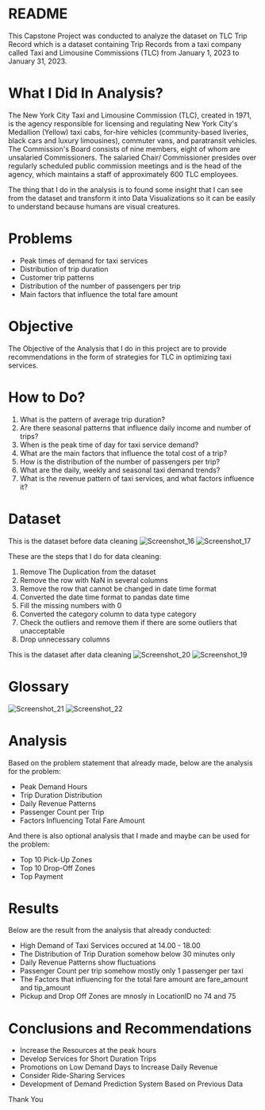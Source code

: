 # README
This Capstone Project was conducted to analyze the dataset on TLC Trip Record which is a dataset containing 
Trip Records from a taxi company called Taxi and Limousine Commissions (TLC) from January 1, 2023 to January 31, 2023.

# What I Did In Analysis?
The New York City Taxi and Limousine Commission (TLC), created in 1971, is the agency responsible for licensing and regulating New York City's Medallion (Yellow) taxi cabs, for-hire vehicles (community-based liveries, black cars and luxury limousines), commuter vans, and paratransit vehicles.
The Commission's Board consists of nine members, eight of whom are unsalaried Commissioners. The salaried Chair/ Commissioner presides over regularly scheduled public commission meetings and is the head of the agency, which maintains a staff of approximately 600 TLC employees.

The thing that I do in the analysis is to found some insight that I can see from the dataset and transform it into Data Visualizations so it can be easily to understand because humans are visual creatures.

# Problems
- Peak times of demand for taxi services
- Distribution of trip duration
- Customer trip patterns
- Distribution of the number of passengers per trip
- Main factors that influence the total fare amount

# Objective 
The Objective of the Analysis that I do in this project are to provide recommendations in the form of strategies for TLC in optimizing taxi services. 

# How to Do?
1.	What is the pattern of average trip duration?
2.	Are there seasonal patterns that influence daily income and number of trips?
3.  When is the peak time of day for taxi service demand?
4.  What are the main factors that influence the total cost of a trip?
5.  How is the distribution of the number of passengers per trip?
6. What are the daily, weekly and seasonal taxi demand trends?
7. What is the revenue pattern of taxi services, and what factors influence it?

# Dataset
This is the dataset before data cleaning
![Screenshot_16](https://github.com/user-attachments/assets/8a838f13-09c9-43f0-8264-d2262e16681a)
![Screenshot_17](https://github.com/user-attachments/assets/bb1c8ace-7547-4e87-a288-013c23003542)

These are the steps that I do for data cleaning:
1. Remove The Duplication from the dataset
2. Remove the row with NaN in several columns
3. Remove the row that cannot be changed in date time format
4. Converted the date time format to pandas date time
5. Fill the missing numbers with 0
6. Converted the category column to data type category
7. Check the outliers and remove them if there are some outliers that unacceptable
8. Drop unnecessary columns
   
This is the dataset after data cleaning
![Screenshot_20](https://github.com/user-attachments/assets/d4a5ad4d-8190-45d0-a210-32094609e7a6)
![Screenshot_19](https://github.com/user-attachments/assets/7ffcfc2b-38eb-4110-a9db-bf7add156cfa)

# Glossary
![Screenshot_21](https://github.com/user-attachments/assets/c7622752-336c-4f08-aac1-ec94ec6bea29)
![Screenshot_22](https://github.com/user-attachments/assets/600ef177-bdf2-4aa9-9b96-2645f796c729)

# Analysis

Based on the problem statement that already made, below are the analysis for the problem:
- Peak Demand Hours
- Trip Duration Distribution
- Daily Revenue Patterns
- Passenger Count per Trip
- Factors Influencing Total Fare Amount
  
And there is also optional analysis that I made and maybe can be used for the problem:
- Top 10 Pick-Up Zones
- Top 10 Drop-Off Zones
- Top Payment

# Results

Below are the result from the analysis that already conducted:
- High Demand of Taxi Services occured at 14.00 - 18.00
- The Distribution of Trip Duration somehow below 30 minutes only
- Daily Revenue Patterns show fluctuations
- Passenger Count per trip somehow mostly only 1 passenger per taxi
- The Factors that influencing for the total fare amount are fare_amount and tip_amount
- Pickup and Drop Off Zones are mnosly in LocationID no 74 and 75

  

# Conclusions and Recommendations
- Increase the Resources at the peak hours
- Develop Services for Short Duration Trips
- Promotions on Low Demand Days to Increase Daily Revenue
- Consider Ride-Sharing Services
- Development of Demand Prediction System Based on Previous Data

Thank You































